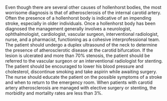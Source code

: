 Even though there are several other causes of hollenhorst bodies, the most worrisome diagnosis is that of atherosclerosis of the internal carotid artery. Often the presence of a hollenhorst body is indicative of an impending stroke, especially in older individuals. Once a hollenhorst body has been diagnosed the management generally involves a neurologist, ophthalmologist, cardiologist, vascular surgeon, interventional radiologist, nurse, and a pharmacist, functioning as a cohesive interprofessional team. The patient should undergo a duplex ultrasound of the neck to determine the presence of atherosclerotic disease at the carotid bifurcation. If the lesion is ulcerated and more than 70% stenosis, the patient should be referred to the vascular surgeon or an interventional radiologist for stenting. The patient should be encouraged to lower his blood pressure and cholesterol, discontinue smoking and take aspirin while awaiting surgery. The nurse should educate the patient on the possible symptoms of a stroke and when to return to the emergency room. When patients with carotid artery atherosclerosis are managed with elective surgery or stenting, the morbidity and mortality rates are less than 3%.